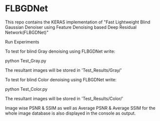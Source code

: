 # FLBGDNet
This repo contains the KERAS implementation of "Fast Lightweight Blind Gaussian Denoiser using Feature Denoising based Deep Residual Network(FLBGDNet)"


Run Experiments

To test for blind Gray denoising using FLBGDNet write:

python Test_Gray.py

The resultant images will be stored in 'Test_Results/Gray/'

To test for blind Color denoising using FLBGDNet write:

python Test_Color.py

The resultant images will be stored in 'Test_Results/Color/'

Image wise PSNR & SSIM as well as Average PSNR & Average SSIM for the whole image database is also displayed in the console as output.
